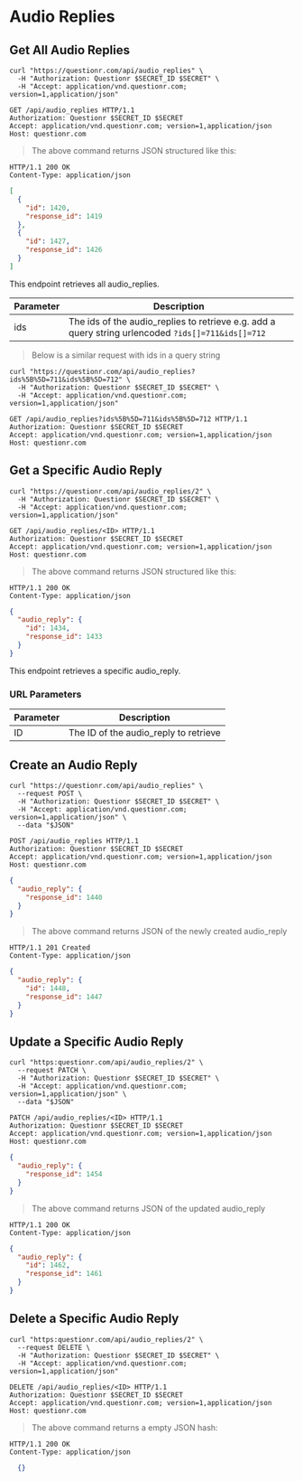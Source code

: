 # Audio Replies

## Get All Audio Replies

```shell
curl "https://questionr.com/api/audio_replies" \
  -H "Authorization: Questionr $SECRET_ID $SECRET" \
  -H "Accept: application/vnd.questionr.com; version=1,application/json"
```

```http
GET /api/audio_replies HTTP/1.1
Authorization: Questionr $SECRET_ID $SECRET
Accept: application/vnd.questionr.com; version=1,application/json
Host: questionr.com
```

> The above command returns JSON structured like this:

```http
HTTP/1.1 200 OK
Content-Type: application/json
```
```json
[
  {
    "id": 1420,
    "response_id": 1419
  },
  {
    "id": 1427,
    "response_id": 1426
  }
]
```

This endpoint retrieves all audio_replies.


Parameter | Description
--------- | -----------
ids | The ids of the audio_replies to retrieve e.g. add a query string urlencoded `?ids[]=711&ids[]=712`

> Below is a similar request with ids in a query string

```shell
curl "https://questionr.com/api/audio_replies?ids%5B%5D=711&ids%5B%5D=712" \
  -H "Authorization: Questionr $SECRET_ID $SECRET" \
  -H "Accept: application/vnd.questionr.com; version=1,application/json"
```
```http
GET /api/audio_replies?ids%5B%5D=711&ids%5B%5D=712 HTTP/1.1
Authorization: Questionr $SECRET_ID $SECRET
Accept: application/vnd.questionr.com; version=1,application/json
Host: questionr.com
```

## Get a Specific Audio Reply

```shell
curl "https://questionr.com/api/audio_replies/2" \
  -H "Authorization: Questionr $SECRET_ID $SECRET" \
  -H "Accept: application/vnd.questionr.com; version=1,application/json"
```

```http
GET /api/audio_replies/<ID> HTTP/1.1
Authorization: Questionr $SECRET_ID $SECRET
Accept: application/vnd.questionr.com; version=1,application/json
Host: questionr.com
```

> The above command returns JSON structured like this:

```http
HTTP/1.1 200 OK
Content-Type: application/json
```
```json
{
  "audio_reply": {
    "id": 1434,
    "response_id": 1433
  }
}
```

This endpoint retrieves a specific audio_reply.

### URL Parameters

Parameter | Description
--------- | -----------
ID | The ID of the audio_reply to retrieve



## Create an Audio Reply



```shell
curl "https://questionr.com/api/audio_replies" \
  --request POST \
  -H "Authorization: Questionr $SECRET_ID $SECRET" \
  -H "Accept: application/vnd.questionr.com; version=1,application/json" \
  --data "$JSON"
```

```http
POST /api/audio_replies HTTP/1.1
Authorization: Questionr $SECRET_ID $SECRET
Accept: application/vnd.questionr.com; version=1,application/json
Host: questionr.com
```
```json
{
  "audio_reply": {
    "response_id": 1440
  }
}
```

> The above command returns JSON of the newly created audio_reply

```http
HTTP/1.1 201 Created
Content-Type: application/json
```
```json
{
  "audio_reply": {
    "id": 1448,
    "response_id": 1447
  }
}
```

## Update a Specific Audio Reply



```shell
curl "https:questionr.com/api/audio_replies/2" \
  --request PATCH \
  -H "Authorization: Questionr $SECRET_ID $SECRET" \
  -H "Accept: application/vnd.questionr.com; version=1,application/json" \
  --data "$JSON"
```
```http
PATCH /api/audio_replies/<ID> HTTP/1.1
Authorization: Questionr $SECRET_ID $SECRET
Accept: application/vnd.questionr.com; version=1,application/json
Host: questionr.com
```
```json
{
  "audio_reply": {
    "response_id": 1454
  }
}
```

> The above command returns JSON of the updated audio_reply

```http
HTTP/1.1 200 OK
Content-Type: application/json
```
```json
{
  "audio_reply": {
    "id": 1462,
    "response_id": 1461
  }
}
```


## Delete a Specific Audio Reply



```shell
curl "https:questionr.com/api/audio_replies/2" \
  --request DELETE \
  -H "Authorization: Questionr $SECRET_ID $SECRET" \
  -H "Accept: application/vnd.questionr.com; version=1,application/json"
```

```http
DELETE /api/audio_replies/<ID> HTTP/1.1
Authorization: Questionr $SECRET_ID $SECRET
Accept: application/vnd.questionr.com; version=1,application/json
Host: questionr.com
```

> The above command returns a empty JSON hash:

```http
HTTP/1.1 200 OK
Content-Type: application/json
```
```json
  {}
```

